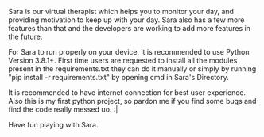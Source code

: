 Sara is our virtual therapist which helps you to monitor your day, and providing motivation to keep up with your day.
Sara also has a few more features than that and the developers are working to add more features in the future.

For Sara to run properly on your device, it is recommended to use Python Version 3.8.1+.
First time users are requested to install all the modules present in the requirements.txt they can do it manually or simply
by running "pip install -r requirements.txt" by opening cmd in Sara's Directory.

It is recommended to have internet connection for best user experience.
Also this is my first python project, so pardon me if you find some bugs and find the code really messed uo. :|

Have fun playing with Sara.